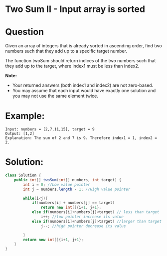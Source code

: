 # Two Sum II - Input array is sorted

# Question

Given an array of integers that is already sorted in ascending order, find two numbers such that they add up to a specific target number.

The function twoSum should return indices of the two numbers such that they add up to the target, where index1 must be less than index2.

**Note:**

- Your returned answers (both index1 and index2) are not zero-based.
- You may assume that each input would have exactly one solution and you may not use the same element twice.


# Example:

```
Input: numbers = [2,7,11,15], target = 9
Output: [1,2]
Explanation: The sum of 2 and 7 is 9. Therefore index1 = 1, index2 = 2.
```


# Solution: 

```java
class Solution {
    public int[] twoSum(int[] numbers, int target) {
        int i = 0; //Low value pointer
        int j = numbers.length - 1; //High value pointer

        while(i<j){
            if(numbers[i] + numbers[j] == target)
                return new int[]{i+1, j+1};
            else if(numbers[i]+numbers[j]<target) // less than target
                i++; //low pointer increase its value
            else if(numbers[i]+numbers[j]>target) //larger than target
                j--; //high pointer decrease its value

        }
        return new int[]{i+1, j+1};
    }
}